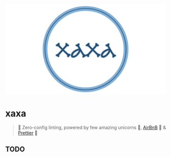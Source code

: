 <p align="center">
  <a href="https://github.com/olstenlarck/xaxa">
    <img src="./logo.png">
  </a>
</p>

# xaxa
> :star2:  Zero-config linting, powered by few amazing unicorns  :unicorn:, [AirBnB](https://github.com/airbnb/javascript) :revolving_hearts: & [Prettier](https://prettier.io/) :tada:


## TODO
